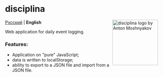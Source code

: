 # disciplina

<img src="https://antonsrc.github.io/disciplina/icon.svg" align="right"
     alt="disciplina logo by Anton Moshnyakov" width="150" height="150">

[Русский](./README.md) | **English** 

Web application for daily event logging.

### Features:
- Application on "pure" JavaScript;
- data is written to localStorage;
- ability to export to a JSON file and import from a JSON file.